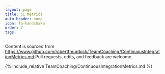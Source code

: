 ```yaml
---
layout: page
title: CI Metrics
auto-header: none
icon: fa-handshake
order: 7
tags: 
---
```


Content is sourced from https://www.github.com/robertfmurdock/TeamCoaching/ContinuousIntegrationMetrics.md
Pull requests, edits, and feedback are welcome.

{% include_relative TeamCoaching/ContinuousIntegrationMetrics.md %}